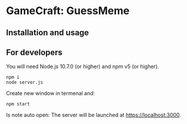 
# GameCraft: GuessMeme


## Installation and usage


## For developers

You will need Node.js 10.7.0 (or higher) and npm v5 (or higher).

```
npm i
node server.js
```
Create new window in termenal and:
```
npm start
```

Is note auto open: The server will be launched at [https://localhost:3000](https://localhost:3000).


